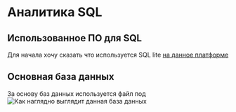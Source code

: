 # Аналитика SQL
## Использованное ПО для SQL
Для начала хочу сказать что используется  SQL lite [на данное платформе](https://sqliteonline.com/)

## Основная база данных
За основу баз данных используется файл под 
![Как наглядно выглядит данная база данных](-SQL/images/ВизуализацияОсновнойTаблицы.png)



